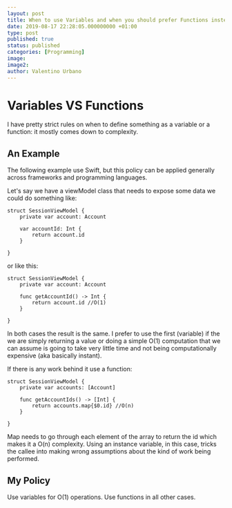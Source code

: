 ```yaml
---
layout: post
title: When to use Variables and when you should prefer Functions instead
date: 2019-08-17 22:28:05.000000000 +01:00
type: post
published: true
status: published
categories: [Programming]
image:
image2:
author: Valentino Urbano
---
```


# Variables VS Functions

I have pretty strict rules on when to define something as a variable or a function: it mostly comes down to complexity.

## An Example

The following example use Swift, but this policy can be applied generally across frameworks and programming languages.

Let's say we have a viewModel class that needs to expose some data we could do something like:
```
struct SessionViewModel {
    private var account: Account

    var accountId: Int {
        return account.id
    }

}
```
or like this:
```
struct SessionViewModel {
    private var account: Account

    func getAccountId() -> Int {
        return account.id //O(1)
    }

}
```
In both cases the result is the same. I prefer to use the first (variable) if the we are simply returning a value or doing a simple O(1) computation that we can assume is going to take very little time and not being computationally expensive (aka basically instant).

If there is any work behind it use a function:
```
struct SessionViewModel {
    private var accounts: [Account]

    func getAccountIds() -> [Int] {
        return accounts.map{$0.id} //O(n)
    }

}
```
Map needs to go through each element of the array to return the id which makes it a O(n) complexity. Using an instance variable, in this case, tricks the callee into making wrong assumptions about the kind of work being performed.

## My Policy

Use variables for O(1) operations.
Use functions in all other cases.

